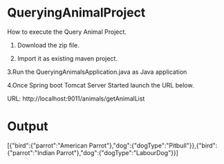 # QueryingAnimalProject

How to execute the Query Animal Project.

1. Download the zip file.

2. Import it as existing maven project.

3.Run the QueryingAnimalsApplication.java as Java application

4.Once Spring boot Tomcat Server Started launch the URL below.

URL: http://localhost:9011/animals/getAnimalList

Output
======

[{"bird":{"parrot":"American Parrot"},"dog":{"dogType":"Pitbull"}},{"bird":{"parrot":"Indian Parrot"},"dog":{"dogType":"LabourDog"}}]
